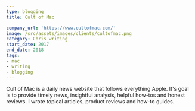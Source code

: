 ```yaml
---
type: blogging
title: Cult of Mac

company_url: 'https://www.cultofmac.com/'
image: /src/assets/images/clients/cultofmac.png
category: Chris writing
start_date: 2017
end_date: 2018
tags:
- mac
- writing
- blogging
---
```


Cult of Mac is a daily news website that follows everything Apple. It's goal is to provide timely news, insightful analysis, helpful how-tos and honest reviews. I wrote topical articles, product reviews and how-to guides.
